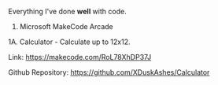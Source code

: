 Everything I've done **well** with code.

1. Microsoft MakeCode Arcade

1A. Calculator - Calculate up to 12x12.

Link: https://makecode.com/RoL78XhDP37J

Github Repository: https://github.com/XDuskAshes/Calculator
